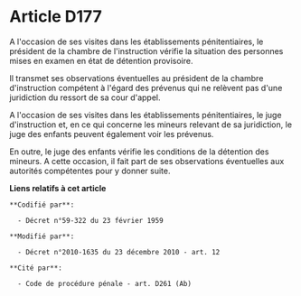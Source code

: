 # Article D177

A l'occasion de ses visites dans les établissements pénitentiaires, le président de la chambre de l'instruction vérifie la
situation des personnes mises en examen en état de détention provisoire. 

Il transmet ses observations éventuelles au président de la chambre d'instruction compétent à l'égard des prévenus qui ne
relèvent pas d'une juridiction du ressort de sa cour d'appel.

A l'occasion de ses visites dans les établissements pénitentiaires, le juge d'instruction et, en ce qui concerne les mineurs
relevant de sa juridiction, le juge des enfants peuvent également voir les prévenus.

En outre, le juge des enfants vérifie les conditions de la détention des mineurs. A cette occasion, il fait part de ses
observations éventuelles aux autorités compétentes pour y donner suite.

**Liens relatifs à cet article**

	**Codifié par**:

	  - Décret n°59-322 du 23 février 1959

	**Modifié par**:

	  - Décret n°2010-1635 du 23 décembre 2010 - art. 12

	**Cité par**:

	  - Code de procédure pénale - art. D261 (Ab)
